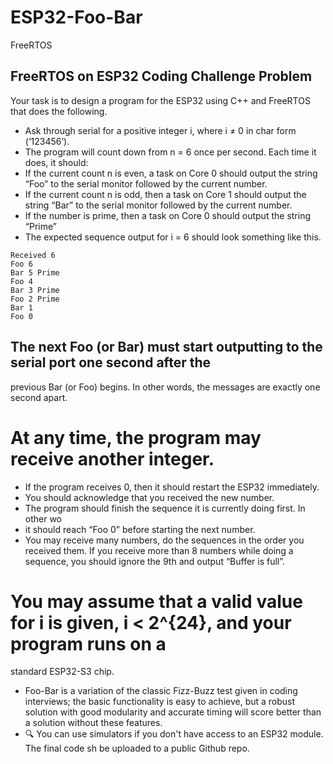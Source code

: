 # ESP32-Foo-Bar
FreeRTOS

## FreeRTOS on ESP32 Coding Challenge Problem
Your task is to design a program for the ESP32 using C++ and FreeRTOS that does the
following.
- Ask through serial for a positive integer i, where i ≠ 0 in char form (‘123456’).
- The program will count down from n = 6 once per second. Each time it does, it
should:
- If the current count n is even, a task on Core 0 should output the string “Foo” to
the serial monitor followed by the current number.
- If the current count n is odd, then a task on Core 1 should output the string
“Bar” to the serial monitor followed by the current number.
- If the number is prime, then a task on Core 0 should output the string “Prime”
- The expected sequence output for i = 6 should look something like this.
```
Received 6
Foo 6
Bar 5 Prime
Foo 4
Bar 3 Prime
Foo 2 Prime
Bar 1
Foo 0
```
## The next Foo (or Bar) must start outputting to the serial port one second after the
previous Bar (or Foo) begins. In other words, the messages are exactly one second
apart.
# At any time, the program may receive another integer.
- If the program receives 0, then it should restart the ESP32 immediately.
- You should acknowledge that you received the new number.
- The program should finish the sequence it is currently doing first. In other wo
- it should reach “Foo 0” before starting the next number.
- You may receive many numbers, do the sequences in the order you received
them. If you receive more than 8 numbers while doing a sequence, you should
ignore the 9th and output “Buffer is full”.
# You may assume that a valid value for i is given, i < 2^{24}, and your program runs on a
standard ESP32-S3 chip.
- Foo-Bar is a variation of the classic Fizz-Buzz test given in coding interviews; the basic
functionality is easy to achieve, but a robust solution with good modularity and accurate
timing will score better than a solution without these features.
- 🔍 You can use simulators if you don't have access to an ESP32 module. The final code sh
be uploaded to a public Github repo.

